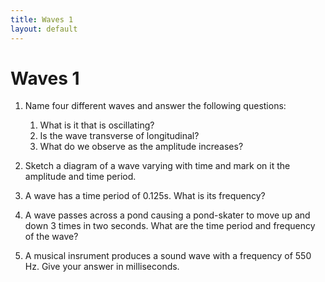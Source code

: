 ```yaml
---
title: Waves 1
layout: default
---
```

# Waves 1

1. Name four different waves and answer the following questions:
    1. What is it that is oscillating?
    2. Is the wave transverse of longitudinal?
    3. What do we observe as the amplitude increases?

2. Sketch a diagram of a wave varying with time and mark on it the amplitude and time period.

3. A wave has a time period of 0.125s.  What is its frequency?

4. A wave passes across a pond causing a pond-skater to move up and down 3 times in two seconds.  What are the time period and frequency of the wave?

5. A musical insrument produces a sound wave with a frequency of 550 Hz.  Give your answer in milliseconds. 
